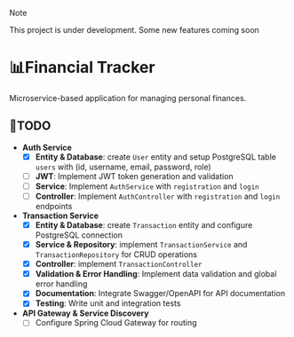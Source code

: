 > [!NOTE]
> This project is under development.
> Some new features coming soon

# 📊Financial Tracker
Microservice-based application for managing personal finances.

## 🚀TODO

- **Auth Service**
  - [x] **Entity & Database**: create `User` entity and setup PostgreSQL table `users` with (id, username, email, password, role)
  - [ ] **JWT**: Implement JWT token generation and validation
  - [ ] **Service**: Implement `AuthService` with `registration` and `login`
  - [ ] **Controller**: Implement  `AuthController` with `registration` and `login` endpoints
- **Transaction Service**
  - [x] **Entity & Database**: create `Transaction` entity and configure PostgreSQL connection
  - [x] **Service & Repository**: implement `TransactionService` and `TransactionRepository` for CRUD operations
  - [x] **Controller**: implement `TransactionController`
  - [x] **Validation & Error Handling**: Implement data validation and global error handling
  - [x] **Documentation**: Integrate Swagger/OpenAPI for API documentation
  - [x] **Testing**: Write unit and integration tests
- **API Gateway & Service Discovery**
  - [ ] Configure Spring Cloud Gateway for routing
